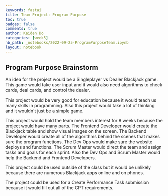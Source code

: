 ```yaml
---
keywords: fastai
title: Team Project: Program Purpose
toc: true
badges: false
comments: true
author: Kaiden Do
categories: [week5]
nb_path: _notebooks/2022-09-25-ProgramPurposeTeam.ipynb
layout: notebook
---
```


<!--
#################################################
### THIS FILE WAS AUTOGENERATED! DO NOT EDIT! ###
#################################################
# file to edit: _notebooks/2022-09-25-ProgramPurposeTeam.ipynb
-->

<div class="container" id="notebook-container">
        
<div class="cell border-box-sizing text_cell rendered"><div class="inner_cell">
<div class="text_cell_render border-box-sizing rendered_html">
<h2 id="Program-Purpose-Brainstorm">Program Purpose Brainstorm<a class="anchor-link" href="#Program-Purpose-Brainstorm"> </a></h2><p>An idea for the project would be a Singleplayer vs Dealer Blackjack game. This game would take user input and it would also need algorithms to check cards, deal cards, and control the dealer.</p>
<p>This project would be very good for education because it would teach us many skills in programming. Also this project would take a lot of thinking and it wouldn't just be a simple game.</p>
<p>This project would hold the team members interest for 8 weeks because the project would have many parts. The Frontend Developer would create the Blackjack table and show visual images on the screen. The Backend Developer would create all of the algorithms behind the scenes that makes sure the program functions. The Dev Ops would make sure the website deploys and functions. The Scrum Master would direct the team and assign tasks and goals for each sprint. Also the Dev Ops and Scrum Master would help the Backend and Frontend Developers.</p>
<p>This project could be used outside of the class but it would be unlikely because there are numerous Blackjack apps online and on phones.</p>
<p>The project could be used for a Create Performance Task submission because it would fill out all of the CPT requirements.</p>

</div>
</div>
</div>
</div>
 


